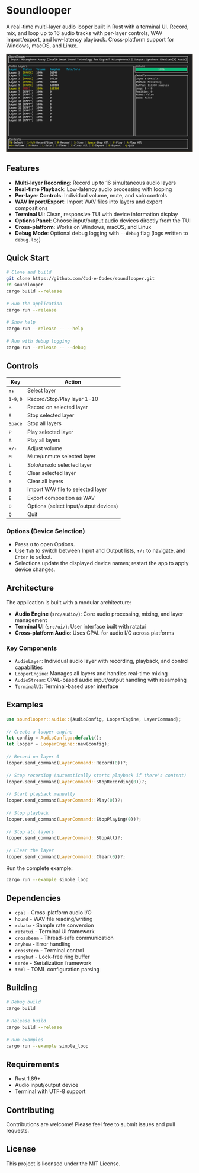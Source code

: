 # Soundlooper

A real-time multi-layer audio looper built in Rust with a terminal UI. Record, mix, and loop up to 16 audio tracks with per-layer controls, WAV import/export, and low-latency playback. Cross-platform support for Windows, macOS, and Linux.

![Soundlooper Screenshot](assets/screenshot.png)

## Features

- **Multi-layer Recording**: Record up to 16 simultaneous audio layers
- **Real-time Playback**: Low-latency audio processing with looping
- **Per-layer Controls**: Individual volume, mute, and solo controls
- **WAV Import/Export**: Import WAV files into layers and export compositions
- **Terminal UI**: Clean, responsive TUI with device information display
- **Options Panel**: Choose input/output audio devices directly from the TUI
- **Cross-platform**: Works on Windows, macOS, and Linux
- **Debug Mode**: Optional debug logging with `--debug` flag (logs written to `debug.log`)

## Quick Start

```bash
# Clone and build
git clone https://github.com/Cod-e-Codes/soundlooper.git
cd soundlooper
cargo build --release

# Run the application
cargo run --release

# Show help
cargo run --release -- --help

# Run with debug logging
cargo run --release -- --debug
```

## Controls

| Key | Action |
|-----|--------|
| `↑↓` | Select layer |
| `1-9`, `0` | Record/Stop/Play layer 1-10 |
| `R` | Record on selected layer |
| `S` | Stop selected layer |
| `Space` | Stop all layers |
| `P` | Play selected layer |
| `A` | Play all layers |
| `+/-` | Adjust volume |
| `M` | Mute/unmute selected layer |
| `L` | Solo/unsolo selected layer |
| `C` | Clear selected layer |
| `X` | Clear all layers |
| `I` | Import WAV file to selected layer |
| `E` | Export composition as WAV |
| `O` | Options (select input/output devices) |
| `Q` | Quit |

### Options (Device Selection)

- Press `O` to open Options.
- Use `Tab` to switch between Input and Output lists, `↑/↓` to navigate, and `Enter` to select.
- Selections update the displayed device names; restart the app to apply device changes.

## Architecture

The application is built with a modular architecture:

- **Audio Engine** (`src/audio/`): Core audio processing, mixing, and layer management
- **Terminal UI** (`src/ui/`): User interface built with ratatui
- **Cross-platform Audio**: Uses CPAL for audio I/O across platforms

### Key Components

- `AudioLayer`: Individual audio layer with recording, playback, and control capabilities
- `LooperEngine`: Manages all layers and handles real-time mixing
- `AudioStream`: CPAL-based audio input/output handling with resampling
- `TerminalUI`: Terminal-based user interface

## Examples

```rust
use soundlooper::audio::{AudioConfig, LooperEngine, LayerCommand};

// Create a looper engine
let config = AudioConfig::default();
let looper = LooperEngine::new(config);

// Record on layer 0
looper.send_command(LayerCommand::Record(0))?;

// Stop recording (automatically starts playback if there's content)
looper.send_command(LayerCommand::StopRecording(0))?;

// Start playback manually
looper.send_command(LayerCommand::Play(0))?;

// Stop playback
looper.send_command(LayerCommand::StopPlaying(0))?;

// Stop all layers
looper.send_command(LayerCommand::StopAll)?;

// Clear the layer
looper.send_command(LayerCommand::Clear(0))?;
```

Run the complete example:
```bash
cargo run --example simple_loop
```

## Dependencies

- `cpal` - Cross-platform audio I/O
- `hound` - WAV file reading/writing
- `rubato` - Sample rate conversion
- `ratatui` - Terminal UI framework
- `crossbeam` - Thread-safe communication
- `anyhow` - Error handling
- `crossterm` - Terminal control
- `ringbuf` - Lock-free ring buffer
- `serde` - Serialization framework
- `toml` - TOML configuration parsing

## Building

```bash
# Debug build
cargo build

# Release build
cargo build --release

# Run examples
cargo run --example simple_loop
```

## Requirements

- Rust 1.89+
- Audio input/output device
- Terminal with UTF-8 support

## Contributing

Contributions are welcome! Please feel free to submit issues and pull requests.

## License

This project is licensed under the MIT License.